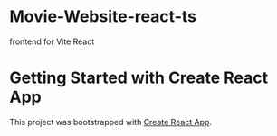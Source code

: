# Movie-Website-react-ts
frontend for Vite React 

# Getting Started with Create React App

This project was bootstrapped with [Create React App](https://github.com/facebook/create-react-app).
